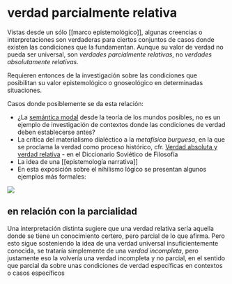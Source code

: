 # verdad parcialmente relativa
Vistas desde un sólo [[marco epistemológico]], algunas creencias o interpretaciones son verdaderas para ciertos conjuntos de casos donde existen las condiciones que la fundamentan. Aunque su valor de verdad no pueda ser universal, son *verdades parcialmente relativas*, no *verdades absolutamente relativas*.

Requieren entonces de la investigación sobre las condiciones que posibilitan su valor epistemológico o gnoseológico en determinadas situaciones.

Casos donde posiblemente se da esta relación:

- ¿La [semántica modal](https://es.wikipedia.org/wiki/L%C3%B3gica_modal#Sem%C3%A1ntica) desde la teoría de los mundos posibles, no es un ejemplo de investigación de contextos donde las condiciones de verdad deben establecerse antes?
- La crítica del materialismo dialéctico a la *metafísica burguesa*, en la que se proclama la verdad como proceso histórico, cfr. [Verdad absoluta y verdad relativa](https://www.filosofia.org/enc/ros/ver2.htm) - en el Diccionario Soviético de Filosofía
- La idea de una [[epistemología narrativa]]
- En esta exposición sobre el nihilismo lógico se presentan algunos ejemplos más formales:

![](https://www.youtube.com/embed/4B61OYuNEwI)

## en relación con la parcialidad

Una interpretación distinta sugiere que una verdad relativa sería aquella donde se tiene un conocimiento certero, pero parcial de lo que afirma. Pero esto sigue sosteniendo la idea de una verdad universal insuficientemente conocida, se trataría simplemente de una *verdad incompleta*, pero justamente eso la volvería una verdad incompleta y no parcial, en el sentido que parcial da sobre unas condiciones de verdad específicas en contextos o casos específicos
